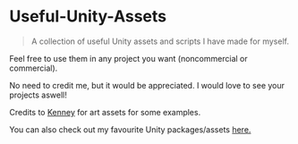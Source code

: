 # Useful-Unity-Assets
> A collection of useful Unity assets and scripts I have made for myself.

Feel free to use them in any project you want (noncommercial or commercial).

No need to credit me, but it would be appreciated. I would love to see your projects aswell!

Credits to [Kenney](https://kenney.nl/) for art assets for some examples.

You can also check out my favourite Unity packages/assets [here.](https://github.com/Centribo/Centribo-Awesome-Unity)
